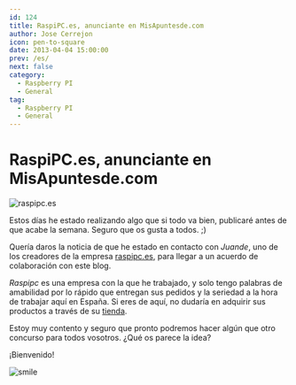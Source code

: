 ```yaml
---
id: 124
title: RaspiPC.es, anunciante en MisApuntesde.com
author: Jose Cerrejon
icon: pen-to-square
date: 2013-04-04 15:00:00
prev: /es/
next: false
category:
  - Raspberry PI
  - General
tag:
  - Raspberry PI
  - General
---
```


# RaspiPC.es, anunciante en MisApuntesde.com

![raspipc.es](/images/raspipces.jpg)

Estos días he estado realizando algo que si todo va bien, publicaré antes de que acabe la semana. Seguro que os gusta a todos. ;)

Quería daros la noticia de que he estado en contacto con *Juande*, uno de los creadores de la empresa [raspipc.es](//raspipc.es), para llegar a un acuerdo de colaboración con este blog. 

*Raspipc* es una empresa con la que he trabajado, y solo tengo palabras de amabilidad por lo rápido que entregan sus pedidos y la seriedad a la hora de trabajar aquí en España. Si eres de aquí, no dudaría en adquirir sus productos a través de su [tienda](//raspipc.es/tienda.php). 

Estoy muy contento y seguro que pronto podremos hacer algún que otro concurso para todos vosotros. ¿Qué os parece la idea?

¡Bienvenido!

![smile](/css/sm/smiling.png)